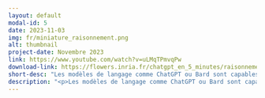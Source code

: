 ```yaml
---
layout: default
modal-id: 5
date: 2023-11-03
img: fr/miniature_raisonnement.png
alt: thumbnail
project-date: Novembre 2023
link: https://www.youtube.com/watch?v=uLMqTPmvqPw
download-link: https://flowers.inria.fr/chatgpt_en_5_minutes/raisonnement.mov
short-desc: "Les modèles de langage comme ChatGPT ou Bard sont capables de tenir des raisonnements simples pour résoudre un problème donné. Cependant, il est parfois nécessaire d'avoir recours à différentes techniques de prompting avancé."
description: "<p>Les modèles de langage comme ChatGPT ou Bard sont capables de tenir des raisonnements simples pour résoudre un problème donné. Cependant, il est parfois nécessaire d'avoir recours à différentes techniques de prompting avancé pour les aider à organiser de tels raisonnements. Dans cette vidéo, nous verrons quelques unes de ces techniques (par exemple les chaînes de pensées) et discuterons de l'origine et des limites de ces capacités à raisonner.</p>"
---
```

